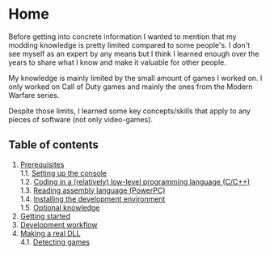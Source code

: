 # Home
Before getting into concrete information I wanted to mention that my modding knowledge is pretty limited compared to some people's. I don't see myself as an expert by any means but I think I learned enough over the years to share what I know and make it valuable for other people.

My knowledge is mainly limited by the small amount of games I worked on. I only worked on Call of Duty games and mainly the ones from the Modern Warfare series.

Despite those limits, I learned some key concepts/skills that apply to any pieces of software (not only video-games).

## Table of contents

1. [Prerequisites](Prerequisites/prerequisites.md)  
    1.1. [Setting up the console](Prerequisites/console-setup.md)  
    1.2. [Coding in a (relatively) low-level programming language (C/C++)](Prerequisites/coding.md)  
    1.3. [Reading assembly language (PowerPC)](Prerequisites/assembly.md)  
    1.4. [Installing the development environment](Prerequisites/install-env.md)  
    1.5. [Optional knowledge](Prerequisites/optional.md)  
2. [Getting started](GettingStarted/getting-started.md)  
3. [Development workflow](DevelopmentWorkflow/development-workflow.md)  
4. [Making a real DLL](DLL/making-dll.md)  
    4.1. [Detecting games](DLL/detecting-games.md)  
